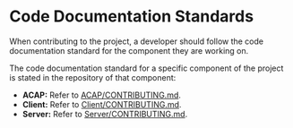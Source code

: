 # Code Documentation Standards

When contributing to the project, a developer should follow the code documentation standard for the component they are working on.

The code documentation standard for a specific component of the project is stated in the repository of that component:

- **ACAP:** Refer to [ACAP/CONTRIBUTING.md](./ACAP/CONTRIBUTING.md).
- **Client:** Refer to [Client/CONTRIBUTING.md](./Client/CONTRIBUTING.md).
- **Server:** Refer to [Server/CONTRIBUTING.md](./Server/CONTRIBUTING.md).
